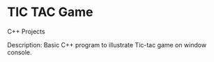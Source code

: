 # TIC TAC Game
C++ Projects

Description: Basic C++ program to illustrate Tic-tac game on window console. 

